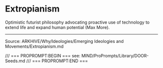 # Extropianism

Optimistic futurist philosophy advocating proactive use of technology to extend life and expand human potential (Max More).

---
Source: ARKHIVE/Why/Ideologies/Emerging Ideologies and Movements/Extropianism.md

/// === PROPROMPT:BEGIN ===
see: MIND/ProPrompts/Library/DOOR-Seeds.md
/// === PROPROMPT:END ===
